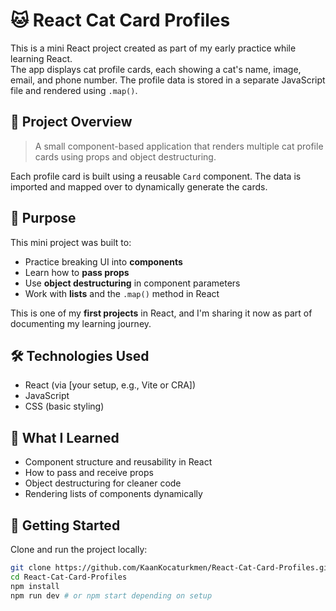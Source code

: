 # 🐱 React Cat Card Profiles

This is a mini React project created as part of my early practice while learning React.  
The app displays cat profile cards, each showing a cat's name, image, email, and phone number. The profile data is stored in a separate JavaScript file and rendered using `.map()`.

## 🚀 Project Overview

> A small component-based application that renders multiple cat profile cards using props and object destructuring.

Each profile card is built using a reusable `Card` component. The data is imported and mapped over to dynamically generate the cards.

## 🧠 Purpose

This mini project was built to:
- Practice breaking UI into **components**
- Learn how to **pass props**
- Use **object destructuring** in component parameters
- Work with **lists** and the `.map()` method in React

This is one of my **first projects** in React, and I'm sharing it now as part of documenting my learning journey.

## 🛠️ Technologies Used

- React (via [your setup, e.g., Vite or CRA])
- JavaScript
- CSS (basic styling)

<!--
## 🔗 Live Demo

_(No live demo available currently)_
-->

## 📝 What I Learned

- Component structure and reusability in React
- How to pass and receive props
- Object destructuring for cleaner code
- Rendering lists of components dynamically

## 📁 Getting Started

Clone and run the project locally:

```bash
git clone https://github.com/KaanKocaturkmen/React-Cat-Card-Profiles.git
cd React-Cat-Card-Profiles
npm install
npm run dev # or npm start depending on setup

